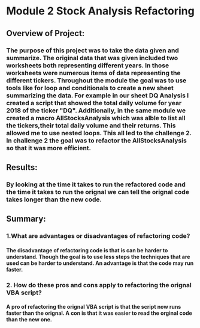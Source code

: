 # Module 2 Stock Analysis Refactoring

## Overview of Project:
### The purpose of this project was to take the data given and summarize. The original data that was given included two worksheets both representing different years. In those worksheets were numerous items of data representing the different tickers. Throughout the module the goal was to use tools like for loop and conditionals to create a new sheet summarizing the data. For example in our sheet DQ Analysis I created a script that showed the total daily volume for year 2018 of the ticker "DQ". Additionally, in the same module we created a macro AllStocksAnalysis which was alble to list all the tickers,their total daily volume and their returns. This allowed me to use nested loops. This all led to the challenge 2. In challenge 2 the goal was to refactor the AllStocksAnalysis so that it was more efficient.
## Results:
### By looking at the time it takes to run the refactored code and the time it takes to run the orignal we can tell the orignal code takes longer than the new code. 
## Summary:
### 1.What are advantages or disadvantages of refactoring code?
#### The disadvantage of refactoring code is that is can be harder to understand. Though the goal is to use less steps the techniques that are used can be harder to understand. An advantage is that the code may run faster.
###   2. How do these pros and cons apply to refactoring the orignal VBA script?
####     A pro of refactoring the orignal VBA script is that the script now runs faster than the orignal. A con is that it was easier to read the orginal code than the new one.
